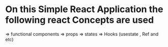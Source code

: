 # On this Simple React Application the following react Concepts are used 

=> functional components
=> props
=> states
=> Hooks (usestate , Ref and etc)



